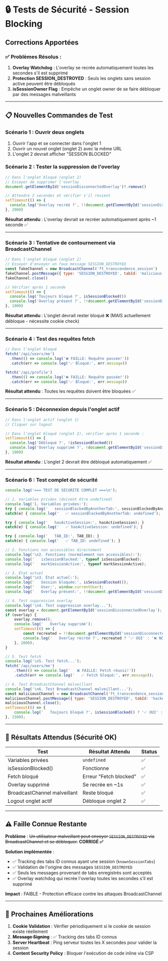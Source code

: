 # 🔒 Tests de Sécurité - Session Blocking

## Corrections Apportées

### ✅ Problèmes Résolus :

1. **Overlay Watchdog** : L'overlay se recrée automatiquement toutes les secondes s'il est supprimé
2. **Protection SESSION_DESTROYED** : Seuls les onglets sans session active peuvent être débloqués
3. **isSessionOwner Flag** : Empêche un onglet owner de se faire débloquer par des messages malveillants

---

## 📋 Nouvelles Commandes de Test

### **Scénario 1 : Ouvrir deux onglets**
1. Ouvrir l'app et se connecter dans l'onglet 1
2. Ouvrir un nouvel onglet (onglet 2) avec la même URL
3. L'onglet 2 devrait afficher "SESSION BLOCKED"

### **Scénario 2 : Tester la suppression de l'overlay**

```javascript
// Dans l'onglet bloqué (onglet 2)
// Essayer de supprimer l'overlay
document.getElementById('sessionDisconnectedOverlay')?.remove()

// Attendre 2 secondes et vérifier s'il revient
setTimeout(() => {
  console.log('Overlay recréé ?', !!document.getElementById('sessionDisconnectedOverlay'))
}, 2000)
```

**Résultat attendu** : L'overlay devrait se recréer automatiquement après ~1 seconde ✅

---

### **Scénario 3 : Tentative de contournement via BroadcastChannel**

```javascript
// Dans l'onglet bloqué (onglet 2)
// Essayer d'envoyer un faux message SESSION_DESTROYED
const fakeChannel = new BroadcastChannel('ft_transcendence_session')
fakeChannel.postMessage({ type: 'SESSION_DESTROYED', tabId: 'malicious' })
fakeChannel.close()

// Vérifier après 1 seconde
setTimeout(() => {
  console.log('Toujours bloqué ?', isSessionBlocked())
  console.log('Overlay présent ?', !!document.getElementById('sessionDisconnectedOverlay'))
}, 1000)
```

**Résultat attendu** : L'onglet devrait rester bloqué ❌ (MAIS actuellement débloque - nécessite cookie check)

---

### **Scénario 4 : Test des requêtes fetch**

```javascript
// Dans l'onglet bloqué
fetch('/api/users/me')
  .then(() => console.log('❌ FAILLE: Requête passée!'))
  .catch(err => console.log('✅ Bloqué:', err.message))

fetch('/api/profile')
  .then(() => console.log('❌ FAILLE: Requête passée!'))
  .catch(err => console.log('✅ Bloqué:', err.message))
```

**Résultat attendu** : Toutes les requêtes doivent être bloquées ✅

---

### **Scénario 5 : Déconnexion depuis l'onglet actif**

```javascript
// Dans l'onglet actif (onglet 1)
// Cliquer sur logout

// Dans l'onglet bloqué (onglet 2), vérifier après 1 seconde :
setTimeout(() => {
  console.log('Débloqué ?', !isSessionBlocked())
  console.log('Overlay supprimé ?', !document.getElementById('sessionDisconnectedOverlay'))
}, 1000)
```

**Résultat attendu** : L'onglet 2 devrait être débloqué automatiquement ✅

---

### **Scénario 6 : Test complet de sécurité**

```javascript
console.log('=== TEST DE SÉCURITÉ COMPLET ===\n');

// 1. Variables privées (doivent être undefined)
console.log('1. Variables privées:');
try { console.log('   sessionBlockedByAnotherTab:', sessionBlockedByAnotherTab); } 
catch(e) { console.log('   ✅ sessionBlockedByAnotherTab: undefined'); }

try { console.log('   hasActiveSession:', hasActiveSession); } 
catch(e) { console.log('   ✅ hasActiveSession: undefined'); }

try { console.log('   TAB_ID:', TAB_ID); } 
catch(e) { console.log('   ✅ TAB_ID: undefined'); }

// 2. Fonctions non accessibles directement
console.log('\n2. Fonctions (normalement non accessibles):');
console.log('   isSessionBlocked:', typeof isSessionBlocked);
console.log('   markSessionActive:', typeof markSessionActive);

// 3. État actuel
console.log('\n3. État actuel:');
console.log('   Session bloquée:', isSessionBlocked());
console.log('   User:', window.currentUser);
console.log('   Overlay présent:', !!document.getElementById('sessionDisconnectedOverlay'));

// 4. Test suppression overlay
console.log('\n4. Test suppression overlay...');
const overlay = document.getElementById('sessionDisconnectedOverlay');
if (overlay) {
    overlay.remove();
    console.log('   Overlay supprimé');
    setTimeout(() => {
        const recreated = !!document.getElementById('sessionDisconnectedOverlay');
        console.log('   Overlay recréé ?', recreated ? '✅ OUI' : '❌ NON');
    }, 2000);
}

// 5. Test fetch
console.log('\n5. Test fetch...');
fetch('/api/users/me')
    .then(() => console.log('   ❌ FAILLE: Fetch réussi!'))
    .catch(err => console.log('   ✅ Fetch bloqué:', err.message));

// 6. Test BroadcastChannel malveillant
console.log('\n6. Test BroadcastChannel malveillant...');
const maliciousChannel = new BroadcastChannel('ft_transcendence_session');
maliciousChannel.postMessage({ type: 'SESSION_DESTROYED', tabId: 'hacker' });
maliciousChannel.close();
setTimeout(() => {
    console.log('   Toujours bloqué ?', isSessionBlocked() ? '✅ OUI' : '❌ NON');
}, 1500);
```

---

## 🎯 Résultats Attendus (Sécurité OK)

| Test | Résultat Attendu | Status |
|------|------------------|--------|
| Variables privées | `undefined` | ✅ |
| isSessionBlocked() | Fonctionne | ✅ |
| Fetch bloqué | Erreur "Fetch blocked" | ✅ |
| Overlay supprimé | Se recrée en ~1s | ✅ |
| BroadcastChannel malveillant | Reste bloqué | ✅ |
| Logout onglet actif | Débloque onglet 2 | ✅ |

---

## ⚠️ Faille Connue Restante

**Problème** : ~~Un utilisateur malveillant peut envoyer `SESSION_DESTROYED` via BroadcastChannel et se débloquer.~~ **CORRIGÉ ✅**

**Solution implémentée** : 
- ✅ Tracking des tabs ID connus ayant une session (`knownSessionTabs`)
- ✅ Validation de l'origine des messages `SESSION_DESTROYED`
- ✅ Seuls les messages provenant de tabs enregistrés sont acceptés
- ✅ Overlay watchdog qui recrée l'overlay toutes les secondes s'il est supprimé

**Impact** : FAIBLE - Protection efficace contre les attaques BroadcastChannel

---

## 🔐 Prochaines Améliorations

1. **Cookie Validation** : Vérifier périodiquement si le cookie de session existe réellement
2. ~~**Message Signing**~~ : ✅ Tracking des tabs ID connus
3. **Server Heartbeat** : Ping serveur toutes les X secondes pour valider la session
4. **Content Security Policy** : Bloquer l'exécution de code inline via CSP

